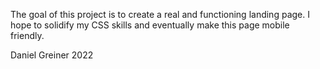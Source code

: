 The goal of this project is to create a real and functioning landing page. I hope to solidify my CSS skills and eventually make this page mobile friendly.

Daniel Greiner 2022